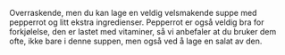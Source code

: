 Overraskende, men du kan lage en veldig velsmakende suppe med pepperrot og litt ekstra ingredienser. Pepperrot er også veldig bra for forkjølelse, den er lastet med vitaminer, så vi anbefaler at du bruker dem ofte, ikke bare i denne suppen, men også ved å lage en salat av den.